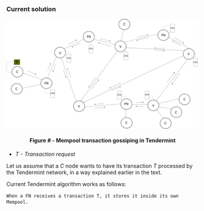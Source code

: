 ### Current solution

![](https://github.com/lukamiletic95/papers/blob/master/images/fig3.png)
<div align='center'> 
	<h4>Figure # - Mempool transaction gossiping in Tendermint</h4>
</div>

* *T - Transaction request*

Let us assume that a *C* node wants to have its transaction *T* processed by the Tendermint network, in a way explained earlier in the text.

Current Tendermint algorithm works as follows:

	When a FN receives a transaction T, it stores it inside its own Mempool.


<!--stackedit_data:
eyJoaXN0b3J5IjpbLTExMTI0MTc0NzksLTExNjI3MzAwNjYsLT
M5MzEyNTMzMiwzMTM0NzEyNzRdfQ==
-->